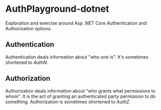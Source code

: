 # AuthPlayground-dotnet
Exploration and exercise around Asp .NET Core Authentication and Authorization options.

## Authentication 
Authentication deals information about "who one is". It's sometimes shortened to *AuthN*.

## Authorization
Authorization deals information about "who grants what permissions to whom". It is the act of granting an authenticated party permission to do something. Authorization is sometimes shortened to *AuthZ*. 